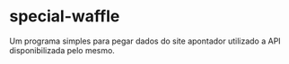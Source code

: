 # special-waffle
Um programa simples para pegar dados do site apontador utilizado a API disponibilizada pelo mesmo.
